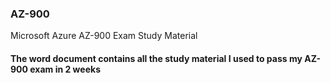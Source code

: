 ### AZ-900
Microsoft Azure AZ-900 Exam Study Material

#### The word document contains all the study material I used to pass my AZ-900 exam in 2 weeks


